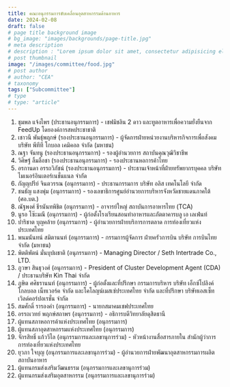 ```yaml
---
title: คณะอนุกรรมการขับเคลื่อนอุตสาหกรรมด้านอาหาร
date: 2024-02-08
draft: false
# page title background image
# bg_image: "images/backgrounds/page-title.jpg"
# meta description
# description : "Lorem ipsum dolor sit amet, consectetur adipisicing elit, sed do eiusmod tempor incididunt ut labore. dolore magna aliqua. Ut enim ad minim veniam, quis nostrud."
# post thumbnail
image: "/images/committee/food.jpg"
# post author
# author: "CEA"
# taxonomy
tags: ["Subcommittee"]
# type
# type: "article"
---
```


<style>
  td, th { border: none!important; }
</style>

1. ชุมพล แจ้งไพร (ประธานอนุกรรมการ) - เชฟมิชลิน 2 ดาว และทูตอาหารเพื่อความยั่งยืนจาก FeedUp โดยองค์การสหประชาชาติ
2. เชาวนี พันธุ์พฤกษ์ (รองประธานอนุกรรมการ) - ผู้จัดการฝ่ายหน่วยงานบริหารกิจการเพื่อสังคม บริษัท พีทีที โกบอล เคมิคอล จำกัด (มหาชน)
3. ณฐา จันทนู (รองประธานอนุกรรมการ)  - รองผู้อำนวยการ สถาบันคุณวุฒิวิชาชีพ
4. วิศิษฐ์ ลิ้มลือชา (รองประธานอนุกรรมการ) - รองประธานหอการค้าไทย
5. อรกานดา อรรถวิภัชน์ (รองประธานอนุกรรมการ) - ประธานเจ้าหน้าที่ฝ่ายทรัพยากรบุคคล บริษัท ไมเนอร์อินเตอร์เนชั่นแนล จำกัด
6. กัญญปรีย์ จินตวรรณ (อนุกรรมการ) - ประธานกรรมการ บริษัท อลิส เทคโนโลยี จำกัด
7. ชนธัญ แสงพุ่ม (อนุกรรมการ) - รองเลขาธิการศูนย์อำนวยการบริหารจังหวัดชายแดนภาคใต้ (ศอ.บต.)
8. ณัฐพงศ์ ธีรนันทพิชิต (อนุกรรมการ) - อาจารย์ใหญ่ สถาบันการอาหารไทย (TCA)
9. นูรอ โซ๊ะมณี (อนุกรรมการ) - ผู้ก่อตั้งโรงเรียนสอนทำอาหารและภัตตาคารบลู เอ เลเฟ่นท์
10. ปาริชาต บุญคล้าย (อนุกรรมการ) - ผู้อำนวยการฝ่ายบริการการตลาด การท่องเที่ยวแห่งประเทศไทย
11. พนมนันทน์ สมิตานนท์ (อนุกรรมการ) - กรรมการผู้จัดการ ฝ่ายครัวการบิน บริษัท การบินไทย จำกัด (มหาชน)
12. พิตติพัตน์ มั่นบุปผชาติ (อนุกรรมการ) - Managing Director / Seth Intertrade Co., LTD.
13. ภูวษา สินธุวงศ์ (อนุกรรมการ) - President of Cluster Development Agent (CDA) / ประธานบริษัท Kin Thai จำกัด
14. ภูษิต ศศิธรานนท์ (อนุกรรมการ) - ผู้ก่อตั้งและที่ปรึกษา กรรมการบริหาร บริษัท เอ็กซ์โปลิงค์ โกลบอล เน็ทเวอร์ค จำกัด และโคโลญน์เมสเซ่ประเทศไทย จำกัด และที่ปรึกษา บริษัทเอสเซ็ทเวิลด์คอร์ปอเรชั่น จำกัด
15. สมศักดิ์ รารองคำ (อนุกรรมการ) - นายกสมาคมเชฟประเทศไทย
16. อรรถเวทย์ พฤกษ์สถาพร (อนุกรรมการ) - อธิการบดีวิทยาลัยดุสิตธานี
17. ผู้แทนสภาหอการค้าแห่งประเทศไทย (อนุกรรมการ)
18. ผู้แทนสภาอุตสาหกรรมแห่งประเทศไทย (อนุกรรมการ)
19. จักรสิทธิ์ แก้ววิไล (อนุกรรมการและเลขานุการร่วม) - หัวหน้างานสื่อสารภายใน สำนักผู้ว่าการการท่องเที่ยวแห่งประเทศไทย
20. ยุวภา ใจบุญ (อนุกรรมการและเลขานุการร่วม) - ผู้อำนวยการฝ่ายพัฒนาอุตสาหกรรมการผลิต สถาบันอาหาร
21. ผู้แทนกรมส่งเสริมวัฒนธรรม (อนุกรรมการและเลขานุการร่วม)
22. ผู้แทนกรมส่งเสริมอุตสาหกรรม (อนุกรรมการและเลขานุการร่วม)

